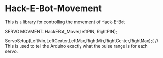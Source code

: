 Hack-E-Bot-Movement
===================

This is a library for controlling the movement of Hack-E-Bot


SERVO MOVMENT:
HackEBot_Move(LeftPIN, RightPIN);

ServoSetup(LeftMin,LeftCenter,LeftMax,RightMin,RightCenter,RightMax);{ // This is used to tell the Arduino exactly what the pulse range is for each servo.

